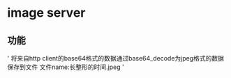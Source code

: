 # image server
## 功能
'
    将来自http client的base64格式的数据通过base64_decode为jpeg格式的数据
    保存到文件
    文件name:长整形的时间.jpeg
'

